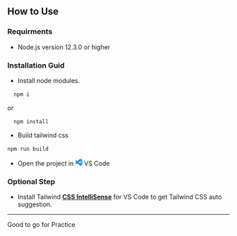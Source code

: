 ## How to Use

### Requirments

- Node.js version 12.3.0 or higher

### Installation Guid

- Install node modules.

```sh
  npm i
```

or

```sh
  npm install
```

- Build tailwind css

```sh
npm run build
```

- Open the project in [<img alt="Visual Studio Code" width="16px" src="https://raw.githubusercontent.com/github/explore/80688e429a7d4ef2fca1e82350fe8e3517d3494d/topics/visual-studio-code/visual-studio-code.png" />](https://code.visualstudio.com) VS Code

### Optional Step

- Install Tailwind **[CSS IntelliSense](https://marketplace.visualstudio.com/items?itemName=bradlc.vscode-tailwindcss)** for VS Code to get Tailwind CSS auto suggestion.

---

Good to go for Practice
